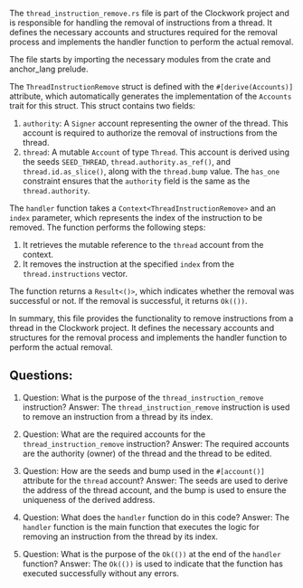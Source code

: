 The `thread_instruction_remove.rs` file is part of the Clockwork project and is responsible for handling the removal of instructions from a thread. It defines the necessary accounts and structures required for the removal process and implements the handler function to perform the actual removal.

The file starts by importing the necessary modules from the crate and anchor_lang prelude.

The `ThreadInstructionRemove` struct is defined with the `#[derive(Accounts)]` attribute, which automatically generates the implementation of the `Accounts` trait for this struct. This struct contains two fields:

1. `authority`: A `Signer` account representing the owner of the thread. This account is required to authorize the removal of instructions from the thread.
2. `thread`: A mutable `Account` of type `Thread`. This account is derived using the seeds `SEED_THREAD`, `thread.authority.as_ref()`, and `thread.id.as_slice()`, along with the `thread.bump` value. The `has_one` constraint ensures that the `authority` field is the same as the `thread.authority`.

The `handler` function takes a `Context<ThreadInstructionRemove>` and an `index` parameter, which represents the index of the instruction to be removed. The function performs the following steps:

1. It retrieves the mutable reference to the `thread` account from the context.
2. It removes the instruction at the specified `index` from the `thread.instructions` vector.

The function returns a `Result<()>`, which indicates whether the removal was successful or not. If the removal is successful, it returns `Ok(())`.

In summary, this file provides the functionality to remove instructions from a thread in the Clockwork project. It defines the necessary accounts and structures for the removal process and implements the handler function to perform the actual removal.
## Questions: 
 1. Question: What is the purpose of the `thread_instruction_remove` instruction?
   Answer: The `thread_instruction_remove` instruction is used to remove an instruction from a thread by its index.

2. Question: What are the required accounts for the `thread_instruction_remove` instruction?
   Answer: The required accounts are the authority (owner) of the thread and the thread to be edited.

3. Question: How are the seeds and bump used in the `#[account()]` attribute for the `thread` account?
   Answer: The seeds are used to derive the address of the thread account, and the bump is used to ensure the uniqueness of the derived address.

4. Question: What does the `handler` function do in this code?
   Answer: The `handler` function is the main function that executes the logic for removing an instruction from the thread by its index.

5. Question: What is the purpose of the `Ok(())` at the end of the `handler` function?
   Answer: The `Ok(())` is used to indicate that the function has executed successfully without any errors.
    
